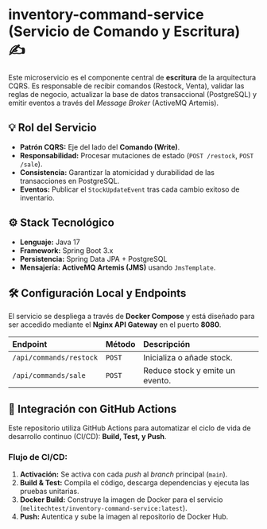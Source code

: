 # inventory-command-service (Servicio de Comando y Escritura) ✍️

Este microservicio es el componente central de **escritura** de la arquitectura CQRS. Es responsable de recibir comandos (Restock, Venta), validar las reglas de negocio, actualizar la base de datos transaccional (PostgreSQL) y emitir eventos a través del *Message Broker* (ActiveMQ Artemis).

## 💡 Rol del Servicio

* **Patrón CQRS:** Eje del lado del **Comando (Write)**.
* **Responsabilidad:** Procesar mutaciones de estado (`POST /restock`, `POST /sale`).
* **Consistencia:** Garantizar la atomicidad y durabilidad de las transacciones en PostgreSQL.
* **Eventos:** Publicar el `StockUpdateEvent` tras cada cambio exitoso de inventario.

## ⚙️ Stack Tecnológico

* **Lenguaje:** Java 17
* **Framework:** Spring Boot 3.x
* **Persistencia:** Spring Data JPA + PostgreSQL
* **Mensajería:** **ActiveMQ Artemis (JMS)** usando `JmsTemplate`.

## 🛠️ Configuración Local y Endpoints

El servicio se despliega a través de **Docker Compose** y está diseñado para ser accedido mediante el **Nginx API Gateway** en el puerto **8080**.

| Endpoint | Método | Descripción |
| :--- | :--- | :--- |
| `/api/commands/restock` | `POST` | Inicializa o añade stock. |
| `/api/commands/sale` | `POST` | Reduce stock y emite un evento. |

## 🚀 Integración con GitHub Actions

Este repositorio utiliza GitHub Actions para automatizar el ciclo de vida de desarrollo continuo (CI/CD): **Build, Test, y Push**.

### Flujo de CI/CD:

1.  **Activación:** Se activa con cada *push* al *branch* principal (`main`).
2.  **Build & Test:** Compila el código, descarga dependencias y ejecuta las pruebas unitarias.
3.  **Docker Build:** Construye la imagen de Docker para el servicio (`melitechtest/inventory-command-service:latest`).
4.  **Push:** Autentica y sube la imagen al repositorio de Docker Hub.
